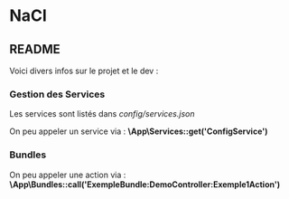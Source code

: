 # NaCl

## README

Voici divers infos sur le projet et le dev :

### Gestion des Services

Les services sont listés dans *config/services.json*

On peu appeler un service via : **\App\Services::get('ConfigService')**

### Bundles

On peu appeler une action via : **\App\Bundles::call('ExempleBundle:DemoController:Exemple1Action')**
